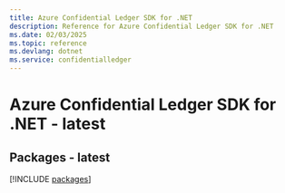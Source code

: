 ```yaml
---
title: Azure Confidential Ledger SDK for .NET
description: Reference for Azure Confidential Ledger SDK for .NET
ms.date: 02/03/2025
ms.topic: reference
ms.devlang: dotnet
ms.service: confidentialledger
---
```

# Azure Confidential Ledger SDK for .NET - latest
## Packages - latest
[!INCLUDE [packages](confidential-ledger-index.md)]